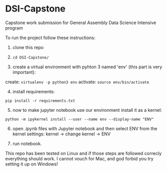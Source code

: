 # DSI-Capstone
Capstone work submission for General Assembly Data Science Intensive program


To run the project follow these instructions:

1. clone this repo 

2. `cd DSI-Capstone/`

3. create a virtual environment with pyhton 3 named 'env' (this part is very important):

create: `virtualenv -p python3 env`
activate: `source env/bin/activate`

4. install requirements: 

`pip install -r requirements.txt`

5. now to make jupyter notebook use our environment install it as a kernel:

`python -m ipykernel install --user --name env --display-name "ENV"`

6. open .ipynb files with Jupyter notebook and then select ENV from the kernel settings: kernel -> change kernel -> ENV

7. run notebook. 


This repo has been tested on Linux and if those steps are followed correcly everything should work. I cannot vouch for Mac, and god forbid you try setting it up on Windows! 



